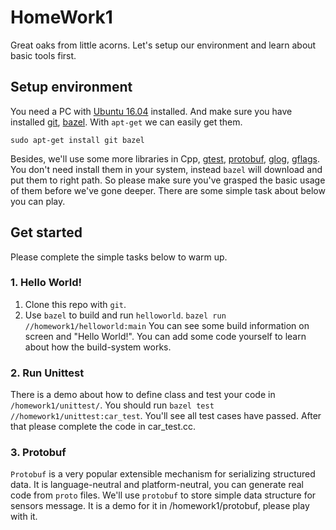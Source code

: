 # HomeWork1

Great oaks from little acorns. Let's setup our environment and learn about basic tools first.

## Setup environment
You need a PC with [Ubuntu 16.04](http://releases.ubuntu.com/16.04/)
installed. And make sure you have installed [git](https://git-scm.com/),
[bazel](https://bazel.build/). With `apt-get` we can easily get them.
```
sudo apt-get install git bazel
```
Besides, we'll use some more libraries in Cpp, [gtest](https://github.com/google/googletest),
[protobuf](https://github.com/google/protobuf), [glog](https://github.com/google/glog),
[gflags](https://github.com/gflags/gflags). You don't need install them
in your system, instead `bazel` will download and put them to right path.
So please make sure you've grasped the basic usage of them before we've gone
deeper. There are some simple task about below you can play.

## Get started
Please complete the simple tasks below to warm up.

### 1. Hello World!
1. Clone this repo with `git`.
1. Use `bazel` to build and run `helloworld`.
`bazel run //homework1/helloworld:main`
You can see some build information on screen and "Hello World!". You can add some code yourself
to learn about how the build-system works.

### 2. Run Unittest
There is a demo about how to define class and test your code in `/homework1/unittest/`.
You should run `bazel test //homework1/unittest:car_test`. You'll see all test cases have passed.
After that please complete the code in car_test.cc.

### 3. Protobuf
`Protobuf` is a very popular extensible mechanism for serializing structured data. It is
language-neutral and platform-neutral, you can generate real code from `proto` files. We'll use
`protobuf` to store simple data structure for sensors message. It is a demo for it in
/homework1/protobuf, please play with it.

